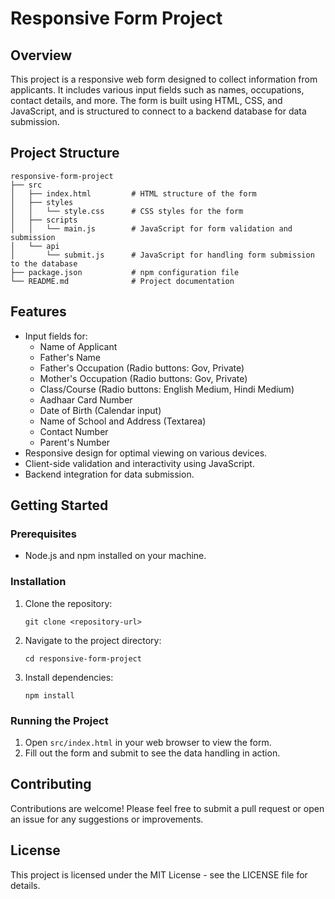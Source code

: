 # Responsive Form Project

## Overview
This project is a responsive web form designed to collect information from applicants. It includes various input fields such as names, occupations, contact details, and more. The form is built using HTML, CSS, and JavaScript, and is structured to connect to a backend database for data submission.

## Project Structure
```
responsive-form-project
├── src
│   ├── index.html         # HTML structure of the form
│   ├── styles
│   │   └── style.css      # CSS styles for the form
│   ├── scripts
│   │   └── main.js        # JavaScript for form validation and submission
│   └── api
│       └── submit.js      # JavaScript for handling form submission to the database
├── package.json           # npm configuration file
└── README.md              # Project documentation
```

## Features
- Input fields for:
  - Name of Applicant
  - Father's Name
  - Father's Occupation (Radio buttons: Gov, Private)
  - Mother's Occupation (Radio buttons: Gov, Private)
  - Class/Course (Radio buttons: English Medium, Hindi Medium)
  - Aadhaar Card Number
  - Date of Birth (Calendar input)
  - Name of School and Address (Textarea)
  - Contact Number
  - Parent's Number
- Responsive design for optimal viewing on various devices.
- Client-side validation and interactivity using JavaScript.
- Backend integration for data submission.

## Getting Started

### Prerequisites
- Node.js and npm installed on your machine.

### Installation
1. Clone the repository:
   ```
   git clone <repository-url>
   ```
2. Navigate to the project directory:
   ```
   cd responsive-form-project
   ```
3. Install dependencies:
   ```
   npm install
   ```

### Running the Project
1. Open `src/index.html` in your web browser to view the form.
2. Fill out the form and submit to see the data handling in action.

## Contributing
Contributions are welcome! Please feel free to submit a pull request or open an issue for any suggestions or improvements.

## License
This project is licensed under the MIT License - see the LICENSE file for details.